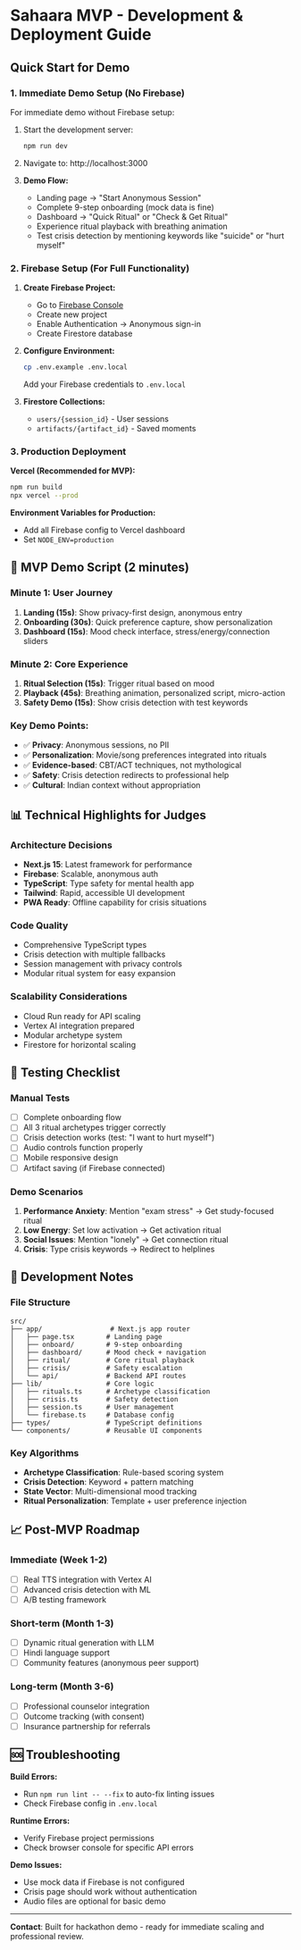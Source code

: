 # Sahaara MVP - Development & Deployment Guide

## Quick Start for Demo

### 1. Immediate Demo Setup (No Firebase)
For immediate demo without Firebase setup:

1. Start the development server:
   ```bash
   npm run dev
   ```

2. Navigate to: http://localhost:3000

3. **Demo Flow:**
   - Landing page → "Start Anonymous Session"
   - Complete 9-step onboarding (mock data is fine)
   - Dashboard → "Quick Ritual" or "Check & Get Ritual"
   - Experience ritual playback with breathing animation
   - Test crisis detection by mentioning keywords like "suicide" or "hurt myself"

### 2. Firebase Setup (For Full Functionality)

1. **Create Firebase Project:**
   - Go to [Firebase Console](https://console.firebase.google.com/)
   - Create new project
   - Enable Authentication → Anonymous sign-in
   - Create Firestore database

2. **Configure Environment:**
   ```bash
   cp .env.example .env.local
   ```
   Add your Firebase credentials to `.env.local`

3. **Firestore Collections:**
   - `users/{session_id}` - User sessions
   - `artifacts/{artifact_id}` - Saved moments

### 3. Production Deployment

**Vercel (Recommended for MVP):**
```bash
npm run build
npx vercel --prod
```

**Environment Variables for Production:**
- Add all Firebase config to Vercel dashboard
- Set `NODE_ENV=production`

## 🎯 MVP Demo Script (2 minutes)

### Minute 1: User Journey
1. **Landing (15s)**: Show privacy-first design, anonymous entry
2. **Onboarding (30s)**: Quick preference capture, show personalization
3. **Dashboard (15s)**: Mood check interface, stress/energy/connection sliders

### Minute 2: Core Experience  
1. **Ritual Selection (15s)**: Trigger ritual based on mood
2. **Playback (45s)**: Breathing animation, personalized script, micro-action
3. **Safety Demo (15s)**: Show crisis detection with test keywords

### Key Demo Points:
- ✅ **Privacy**: Anonymous sessions, no PII
- ✅ **Personalization**: Movie/song preferences integrated into rituals  
- ✅ **Evidence-based**: CBT/ACT techniques, not mythological
- ✅ **Safety**: Crisis detection redirects to professional help
- ✅ **Cultural**: Indian context without appropriation

## 📊 Technical Highlights for Judges

### Architecture Decisions
- **Next.js 15**: Latest framework for performance
- **Firebase**: Scalable, anonymous auth
- **TypeScript**: Type safety for mental health app
- **Tailwind**: Rapid, accessible UI development
- **PWA Ready**: Offline capability for crisis situations

### Code Quality
- Comprehensive TypeScript types
- Crisis detection with multiple fallbacks
- Session management with privacy controls
- Modular ritual system for easy expansion

### Scalability Considerations
- Cloud Run ready for API scaling
- Vertex AI integration prepared
- Modular archetype system
- Firestore for horizontal scaling

## 🧪 Testing Checklist

### Manual Tests
- [ ] Complete onboarding flow
- [ ] All 3 ritual archetypes trigger correctly
- [ ] Crisis detection works (test: "I want to hurt myself")
- [ ] Audio controls function properly
- [ ] Mobile responsive design
- [ ] Artifact saving (if Firebase connected)

### Demo Scenarios
1. **Performance Anxiety**: Mention "exam stress" → Get study-focused ritual
2. **Low Energy**: Set low activation → Get activation ritual
3. **Social Issues**: Mention "lonely" → Get connection ritual
4. **Crisis**: Type crisis keywords → Redirect to helplines

## 🔧 Development Notes

### File Structure
```
src/
├── app/                 # Next.js app router
│   ├── page.tsx        # Landing page
│   ├── onboard/        # 9-step onboarding
│   ├── dashboard/      # Mood check + navigation
│   ├── ritual/         # Core ritual playback
│   ├── crisis/         # Safety escalation
│   └── api/            # Backend API routes
├── lib/                # Core logic
│   ├── rituals.ts      # Archetype classification
│   ├── crisis.ts       # Safety detection
│   ├── session.ts      # User management
│   └── firebase.ts     # Database config
├── types/              # TypeScript definitions
└── components/         # Reusable UI components
```

### Key Algorithms
- **Archetype Classification**: Rule-based scoring system
- **Crisis Detection**: Keyword + pattern matching
- **State Vector**: Multi-dimensional mood tracking
- **Ritual Personalization**: Template + user preference injection

## 📈 Post-MVP Roadmap

### Immediate (Week 1-2)
- [ ] Real TTS integration with Vertex AI
- [ ] Advanced crisis detection with ML
- [ ] A/B testing framework

### Short-term (Month 1-3)
- [ ] Dynamic ritual generation with LLM
- [ ] Hindi language support
- [ ] Community features (anonymous peer support)

### Long-term (Month 3-6)
- [ ] Professional counselor integration
- [ ] Outcome tracking (with consent)
- [ ] Insurance partnership for referrals

## 🆘 Troubleshooting

**Build Errors:**
- Run `npm run lint -- --fix` to auto-fix linting issues
- Check Firebase config in `.env.local`

**Runtime Errors:**
- Verify Firebase project permissions
- Check browser console for specific API errors

**Demo Issues:**
- Use mock data if Firebase is not configured
- Crisis page should work without authentication
- Audio files are optional for basic demo

---

**Contact**: Built for hackathon demo - ready for immediate scaling and professional review.
